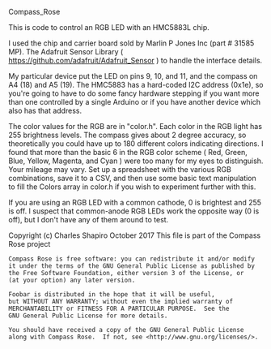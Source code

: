 Compass_Rose

This is code to control an RGB LED with an HMC5883L chip.

I used the chip and carrier board sold by Marlin P Jones Inc (part #
31585 MP).  The Adafruit Sensor Library (
https://github.com/adafruit/Adafruit_Sensor ) to handle the interface
details.

My particular device put the LED on pins 9, 10, and 11, and the
compass on A4 (18) and A5 (19). The HMC5883 has a hard-coded I2C
address (0x1e), so you're going to have to do some fancy hardware stepping if
you want more than one controlled by a single Arduino or if you have
another device which also has that address.

The color values for the RGB are in "color.h".  Each color in the RGB
light has 255 brightness levels.  The compass gives about 2 degree
accuracy, so theoretically you could have up to 180 different colors
indicating directions.  I found that more than the basic 6 in the RGB
color scheme ( Red, Green, Blue, Yellow, Magenta, and Cyan ) were too
many for my eyes to distinguish.  Your mileage may vary.  Set up a
spreadsheet with the various RGB combinations, save it to a CSV, and
then use some basic text manipulation to fill the Colors array in
color.h if you wish to experiment further with this.

If you are using an RGB LED with a common cathode, 0 is brightest and
255 is off.  I suspect that common-anode RGB LEDs work the opposite
way (0 is off), but I don't have any of them around to test.

 Copyright (c) Charles Shapiro October 2017
 This file is part of the Compass Rose project

    Compass Rose is free software: you can redistribute it and/or modify
    it under the terms of the GNU General Public License as published by
    the Free Software Foundation, either version 3 of the License, or
    (at your option) any later version.

    Foobar is distributed in the hope that it will be useful,
    but WITHOUT ANY WARRANTY; without even the implied warranty of
    MERCHANTABILITY or FITNESS FOR A PARTICULAR PURPOSE.  See the
    GNU General Public License for more details.

    You should have received a copy of the GNU General Public License
    along with Compass Rose.  If not, see <http://www.gnu.org/licenses/>.
